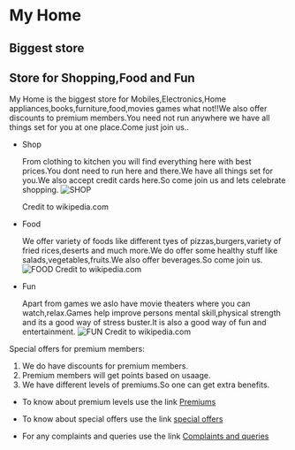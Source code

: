 # My Home
## Biggest store
## Store for Shopping,Food and Fun

My Home is the biggest store for Mobiles,Electronics,Home appliances,books,furniture,food,movies games what not!!We also offer discounts to premium members.You need not run anywhere we have all things set for you at one place.Come just join us..

* Shop

  From clothing to kitchen you will find everything here with best prices.You dont need to run here and there.We have all things set for     you.We also accept credit cards here.So come join us and lets celebrate shopping.
  ![SHOP](http://aguidetoanaheim.com/wp-content/uploads/2014/09/Anaheim-Shopping-Near-Disneyland-e1410736366369.jpg)
  
   Credit to wikipedia.com

* Food

  We offer variety of foods like different tyes of pizzas,burgers,variety of fried rices,deserts and much more.We do offer some healthy   stuff like salads,vegetables,fruits.We also offer beverages.So come join us.
  ![FOOD](http://citilinecafe.com/wp-content/uploads/2015/12/Combo-with-any-burger-with-French-Fries-Fountain-Drink.jpg)
  Credit to wikipedia.com

* Fun

  Apart from games we aslo have movie theaters where you can watch,relax.Games help improve persons mental skill,physical strength and     its   a good way of stress buster.It is also a good way of fun and entertainment.
  ![FUN](https://www.uniquevenues.com/sites/uniquevenues.com/files/venues/slideshow/10.10.16_Bellco_Regal_063.jpg)
  Credit to wikipedia.com

Special offers for premium members:
1. We do have discounts for premium members.
2. Premium members will get points based on usaage.
3. We have different levels of premiums.So one can get extra benefits.

* To know about premium levels use the link
[Premiums](https://www.google.com/search?q=flipkart+premium+account&rlz=1C1GCEA_enUS884US884&oq=flipcart+premi&aqs=chrome.2.69i57j0l7.18604j0j9&sourceid=chrome&ie=UTF-8)

* To know about special offers use the link
[special offers](https://www.google.com/search?q=special+offers+in+flipkart&rlz=1C1GCEA_enUS884US884&oq=special+offers+in+flipkart&aqs=chrome..69i57j0l5.12194j0j9&sourceid=chrome&ie=UTF-8)

* For any complaints and queries use the link
[Complaints and queries](https://www.google.com/search?q=complaints+flipkart&rlz=1C1GCEA_enUS884US884&oq=complaints+flipkart&aqs=chrome..69i57j0l7.19126j1j9&sourceid=chrome&ie=UTF-8)





